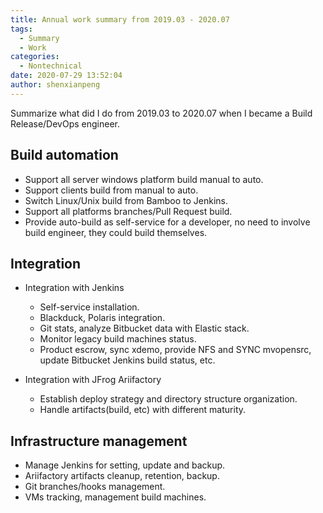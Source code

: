 ```yaml
---
title: Annual work summary from 2019.03 - 2020.07
tags:
  - Summary
  - Work
categories:
  - Nontechnical
date: 2020-07-29 13:52:04
author: shenxianpeng
---
```


Summarize what did I do from 2019.03 to 2020.07 when I became a Build Release/DevOps engineer.

## Build automation

* Support all server windows platform build manual to auto.
* Support clients build from manual to auto.
* Switch Linux/Unix build from Bamboo to Jenkins.
* Support all platforms branches/Pull Request build.
* Provide auto-build as self-service for a developer, no need to involve build engineer, they could build themselves.

## Integration

* Integration with Jenkins

  * Self-service installation.
  * Blackduck, Polaris integration.
  * Git stats, analyze Bitbucket data with Elastic stack.
  * Monitor legacy build machines status.
  * Product escrow, sync xdemo, provide NFS and SYNC mvopensrc, update Bitbucket Jenkins build status, etc.

* Integration with JFrog Ariifactory

  * Establish deploy strategy and directory structure organization.
  * Handle artifacts(build, etc) with different maturity.

## Infrastructure management

* Manage Jenkins for setting, update and backup.
* Ariifactory artifacts cleanup, retention, backup.
* Git branches/hooks management.
* VMs tracking, management build machines.
